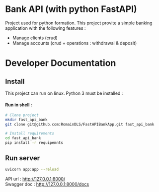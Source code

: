 # Bank API (with python FastAPI)
Project used for python formation. This project provite a simple banking application with the following features :
* Manage clients (crud)
* Manage accounts (crud + operations : withdrawal & deposit)



# Developer Documentation

## Install
This project can run on linux. Python 3 must be installed :

#### Run in shell :
```bash
# Clone project
mkdir fast_api_bank
git clone git@github.com:RomainDLS/FastAPIBankApp.git fast_api_bank

# Install requirements
cd fast_api_bank
pip install -r requipemnts
```

## Run server
```bash
uvicorn app:app --reload
```
API url : http://127.0.0.1:8000/  
Swagger doc : http://127.0.0.1:8000/docs